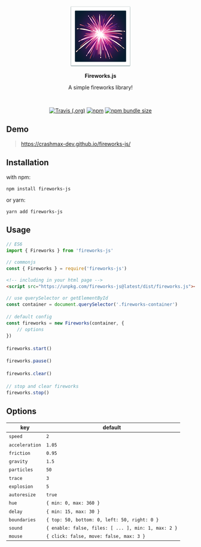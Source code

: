 <br/>
<p align="center">
    <img src="public/fireworks_emoji.png" />
</p>

<p align="center"><b>Fireworks.js</b></p>

<p align="center">
    A simple fireworks library!
</p>
<br/>

<p align="center">
    <a href="https://travis-ci.org/github/crashmax-dev/fireworks-js" target="_blank"><img alt="Travis (.org)" src="https://img.shields.io/travis/crashmax-dev/fireworks-js"></a>
    <a href="https://www.npmjs.com/package/fireworks-js" target="_blank"><img alt="npm" src="https://img.shields.io/npm/v/fireworks-js"></a>
    <a href="#"><img alt="npm bundle size" src="https://img.shields.io/bundlephobia/min/fireworks-js"></a>
</p>

## Demo

> https://crashmax-dev.github.io/fireworks-js/

## Installation

with npm:

```
npm install fireworks-js
```

or yarn:

```
yarn add fireworks-js
```

## Usage

```js 
// ES6
import { Fireworks } from 'fireworks-js'
```

```js
// commonjs
const { Fireworks } = require('fireworks-js')
```

```html
<!-- including in your html page -->
<script src="https://unpkg.com/fireworks-js@latest/dist/fireworks.js"></script>
```

```js
// use querySelector or getElementById
const container = document.querySelector('.fireworks-container')

// default config
const fireworks = new Fireworks(container, {
    // options
})

fireworks.start()

fireworks.pause()

fireworks.clear()

// stop and clear fireworks
fireworks.stop()
```

## Options

key | default
----|--------
`speed` | `2`
`acceleration` | `1.05`
`friction` | `0.95`
`gravity` | `1.5`
`particles` | `50`
`trace` | `3`
`explosion` | `5`
`autoresize` | `true`
`hue` | `{ min: 0, max: 360 }`
`delay` | `{ min: 15, max: 30 }`
`boundaries` | `{ top: 50, bottom: 0, left: 50, right: 0 }`
`sound` | `{ enable: false, files: [ ... ], min: 1, max: 2 }`
`mouse` | `{ click: false, move: false, max: 3 }`
